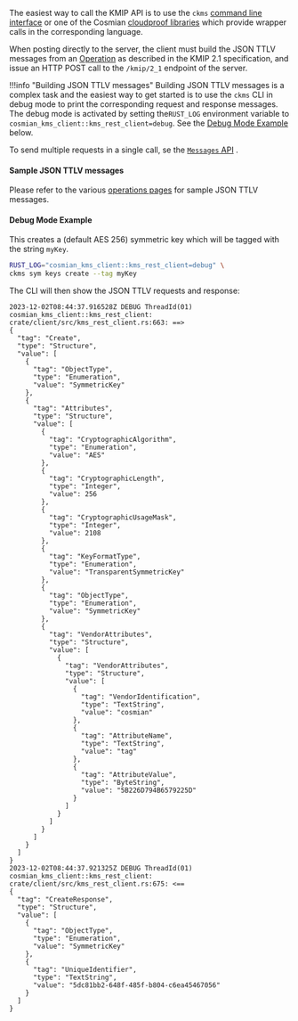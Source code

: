 The easiest way to call the KMIP API is to use the `ckms` [command line interface](../cli/cli.md)
or one of the Cosmian [cloudproof libraries](https://github.com/Cosmian) which provide wrapper calls in the
corresponding language.

When posting directly to the server, the client must build the JSON TTLV messages from an [Operation](./operations.md)
as described in the KMIP 2.1 specification, and issue an HTTP POST call to the `/kmip/2_1` endpoint of the server.

!!!info  "Building JSON TTLV messages"
    Building JSON TTLV messages is a complex task and the easiest way to get started is to use the `ckms` CLI in
    debug mode to print the corresponding request and response messages.
    The debug mode is activated by setting the`RUST_LOG` environment variable
    to `cosmian_kms_client::kms_rest_client=debug`.
    See the [Debug Mode Example](#debug-mode-example) below.

To send multiple requests in a single call,  se the [`Messages` API](./messages.md) .

#### Sample JSON TTLV messages

Please refer to the various [operations pages](./operations.md) for sample JSON TTLV messages.

#### Debug Mode Example

This creates a (default AES 256) symmetric key which will be tagged with the string `myKey`.

```bash
RUST_LOG="cosmian_kms_client::kms_rest_client=debug" \
ckms sym keys create --tag myKey 
```

The CLI will then show the JSON TTLV requests and response:

```
2023-12-02T08:44:37.916528Z DEBUG ThreadId(01) cosmian_kms_client::kms_rest_client: crate/client/src/kms_rest_client.rs:663: ==>
{
  "tag": "Create",
  "type": "Structure",
  "value": [
    {
      "tag": "ObjectType",
      "type": "Enumeration",
      "value": "SymmetricKey"
    },
    {
      "tag": "Attributes",
      "type": "Structure",
      "value": [
        {
          "tag": "CryptographicAlgorithm",
          "type": "Enumeration",
          "value": "AES"
        },
        {
          "tag": "CryptographicLength",
          "type": "Integer",
          "value": 256
        },
        {
          "tag": "CryptographicUsageMask",
          "type": "Integer",
          "value": 2108
        },
        {
          "tag": "KeyFormatType",
          "type": "Enumeration",
          "value": "TransparentSymmetricKey"
        },
        {
          "tag": "ObjectType",
          "type": "Enumeration",
          "value": "SymmetricKey"
        },
        {
          "tag": "VendorAttributes",
          "type": "Structure",
          "value": [
            {
              "tag": "VendorAttributes",
              "type": "Structure",
              "value": [
                {
                  "tag": "VendorIdentification",
                  "type": "TextString",
                  "value": "cosmian"
                },
                {
                  "tag": "AttributeName",
                  "type": "TextString",
                  "value": "tag"
                },
                {
                  "tag": "AttributeValue",
                  "type": "ByteString",
                  "value": "5B226D794B6579225D"
                }
              ]
            }
          ]
        }
      ]
    }
  ]
}    
2023-12-02T08:44:37.921325Z DEBUG ThreadId(01) cosmian_kms_client::kms_rest_client: crate/client/src/kms_rest_client.rs:675: <==
{
  "tag": "CreateResponse",
  "type": "Structure",
  "value": [
    {
      "tag": "ObjectType",
      "type": "Enumeration",
      "value": "SymmetricKey"
    },
    {
      "tag": "UniqueIdentifier",
      "type": "TextString",
      "value": "5dc81bb2-648f-485f-b804-c6ea45467056"
    }
  ]
}    
```
